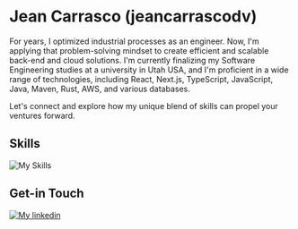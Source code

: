 # Jean Carrasco (jeancarrascodv)
For years, I optimized industrial processes as an engineer. Now, I'm applying that problem-solving mindset to create efficient and scalable back-end and cloud solutions. I'm currently finalizing my Software Engineering studies at a university in Utah USA, and I'm proficient in a wide range of technologies, including React, Next.js, TypeScript, JavaScript, Java, Maven, Rust, AWS, and various databases.

Let's connect and explore how my unique blend of skills can propel your ventures forward.

## Skills
![My Skills](https://skillicons.dev/icons?i=react,nextjs,nodejs,java,maven,js,ts,python,aws,docker,rust,css,html,mysql)


## Get-in Touch

[![My linkedin](https://skillicons.dev/icons?i=linkedin)](https://www.linkedin.com/in/jean-carrasco/)
